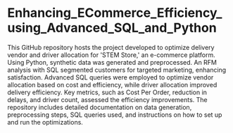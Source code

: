# Enhancing_ECommerce_Efficiency_using_Advanced_SQL_and_Python

This GitHub repository hosts the project developed to optimize delivery vendor and driver allocation for 'STEM Store,' an e-commerce platform. Using Python, synthetic data was generated and preprocessed. An RFM analysis with SQL segmented customers for targeted marketing, enhancing satisfaction. Advanced SQL queries were employed to optimize vendor allocation based on cost and efficiency, while driver allocation improved delivery efficiency. Key metrics, such as Cost Per Order, reduction in delays, and driver count, assessed the efficiency improvements. The repository includes detailed documentation on data generation, preprocessing steps, SQL queries used, and instructions on how to set up and run the optimizations.
